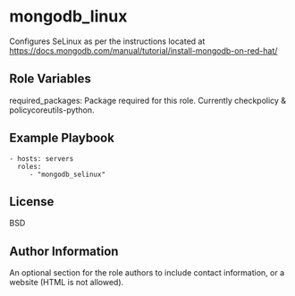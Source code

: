 mongodb_linux
=============

Configures SeLinux as per the instructions located at https://docs.mongodb.com/manual/tutorial/install-mongodb-on-red-hat/


Role Variables
--------------

required_packages: Package required for this role. Currently checkpolicy & policycoreutils-python.

Example Playbook
----------------

    - hosts: servers
      roles:
         - "mongodb_selinux"

License
-------

BSD

Author Information
------------------

An optional section for the role authors to include contact information, or a
website (HTML is not allowed).
